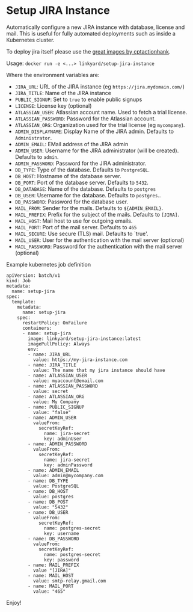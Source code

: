Setup JIRA Instance
===================

Automatically configure a new JIRA instance with database, license and mail. This is useful
for fully automated deployments such as inside a Kubernetes cluster.

To deploy jira itself please use the [great images by cptactionhank](https://hub.docker.com/r/cptactionhank/atlassian-jira/).

Usage:
`docker run -e <...> linkyard/setup-jira-instance`

Where the environment variables are:
* `JIRA_URL`: URL of the JIRA instance (eg `https://jira.mydomain.com/`)
* `JIRA_TITLE`: Name of the JIRA instance
* `PUBLIC_SIGNUP`: Set to `true` to enable public signups
* `LICENSE`: License key (optional)
* `ATLASSIAN_USER`: Atlassian account name. Used to fetch a trial license.
* `ATLASSIAN_PASSWORD`: Password for the Atlassian account. 
* `ATLASSIAN_ORG`: Organization used for the trial license (eg `mycompany`).
* `ADMIN_DISPLAYNAME`: Display Name of the JIRA admin. Defaults to `Administrator`.
* `ADMIN_EMAIL`: EMail address of the JIRA admin
* `ADMIN_USER`: Username for the JIRA administrator (will be created). Defaults to `admin`.
* `ADMIN_PASSWORD`: Password for the JIRA administrator.
* `DB_TYPE`: Type of the database. Defaults to `PostgreSQL`.
* `DB_HOST`: Hostname of the database server.
* `DB_PORT`: Port of the database server. Defaults to `5432`.
* `DB_DATABASE`: Name of the database. Defaults to `postgres`
* `DB_USER`:  Username for the database. Defaults to `postgres`..
* `DB_PASSWORD`: Password for the database user.
* `MAIL_FROM`: Sender for the mails. Defaults to `${ADMIN_EMAIL}`.
* `MAIL_PREFIX`: Prefix for the subject of the mails. Defaults to `[JIRA]`.
* `MAIL_HOST`: Mail host to use for outgoing emails.
* `MAIL_PORT`: Port of the mail server. Defaults to `465` 
* `MAIL_SECURE`: Use secure (TLS) mail. Defaults to `true'.
* `MAIL_USER`: User for the authentication with the mail server (optional)
* `MAIL_PASSWORD`: Password for the authentication with the mail server (optional)



Example kubernetes job definition

    apiVersion: batch/v1
    kind: Job
    metadata:
      name: setup-jira
    spec:
      template:
        metadata:
          name: setup-jira
        spec:
          restartPolicy: OnFailure
          containers:
          - name: setup-jira
            image: linkyard/setup-jira-instance:latest
            imagePullPolicy: Always
            env:
            - name: JIRA_URL
              value: https://my-jira-instance.com
            - name: JIRA_TITLE
              value: The name that my jira instance should have
            - name: ATLASSIAN_USER
              value: myaccount@email.com
            - name: ATLASSIAN_PASSWORD
              value: secret
            - name: ATLASSIAN_ORG
              value: My Company
            - name: PUBLIC_SIGNUP
              value: "false"
            - name: ADMIN_USER
              valueFrom:
                secretKeyRef:
                  name: jira-secret
                  key: adminUser
            - name: ADMIN_PASSWORD
              valueFrom:
                secretKeyRef:
                  name: jira-secret
                  key: adminPassword
            - name: ADMIN_EMAIL
              value: admin@mycompany.com
            - name: DB_TYPE
              value: PostgreSQL
            - name: DB_HOST
              value: postgres
            - name: DB_POST
              value: "5432"
            - name: DB_USER
              valueFrom:
                secretKeyRef:
                  name: postgres-secret
                  key: username
            - name: DB_PASSWORD
              valueFrom:
                secretKeyRef:
                  name: postgres-secret
                  key: password
            - name: MAIL_PREFIX
              value "[JIRA]"
            - name: MAIL_HOST
              value: smtp-relay.gmail.com
            - name: MAIL_PORT
              value: "465"

Enjoy!